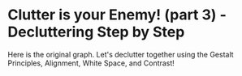 # Clutter is your Enemy! (part 3) - Decluttering Step by Step
Here is the original graph. Let's declutter together using the Gestalt Principles, Alignment, White Space, and Contrast!

